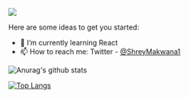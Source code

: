 ![](https://komarev.com/ghpvc/?username=Mr-Developer2204)

Here are some ideas to get you started:

- 🌱 I’m currently learning React
- 📫 How to reach me: Twitter -
<a class="twitter-mention-button"
  href="https://twitter.com/ShreyMakwana1"
  data-size="large">
  @ShreyMakwana1</a>
  
![Anurag's github stats](https://github-readme-stats.vercel.app/api?username=Mr-Developer2204&theme=dark&show_icons=true)

[![Top Langs](https://github-readme-stats.vercel.app/api/top-langs/?username=Mr-Developer2204)](https://github.com/Mr-Developer2204/github-readme-stats)

